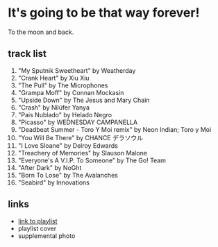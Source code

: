 # It's going to be that way forever!

To the moon and back.

## track list

1. "My Sputnik Sweetheart" by Weatherday
2. "Crank Heart" by Xiu Xiu
3. "The Pull" by The Microphones
4. "Grampa Moff" by Connan Mockasin
5. "Upside Down" by The Jesus and Mary Chain
6. "Crash" by Nilüfer Yanya
7. "Pais Nublado" by Helado Negro
8. "Picasso" by WEDNESDAY CAMPANELLA
9. "Deadbeat Summer - Toro Y Moi remix" by Neon Indian; Toro y Moi
10. "You Will Be There" by CHANCE デラソウル
11. "I Love Sloane" by Delroy Edwards
12. "Treachery of Memories" by Slauson Malone
13. "Everyone's A V.I.P. To Someone" by The Go! Team
14. "After Dark" by NoGht
15. "Born To Lose" by The Avalanches
16. "Seabird" by Innovations

## links

- [link to playlist](https://open.spotify.com/playlist/3d2emAKJdCBwN8JwMZ0rX6)
- playlist cover
- supplemental photo
